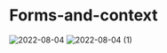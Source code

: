 # Forms-and-context

![2022-08-04](https://user-images.githubusercontent.com/109066790/182916205-e4e9d480-0b85-46bb-a430-4640ffd5bc13.png)
![2022-08-04 (1)](https://user-images.githubusercontent.com/109066790/182916230-fb3938b1-84d3-416e-9942-f075867f30a0.png)
